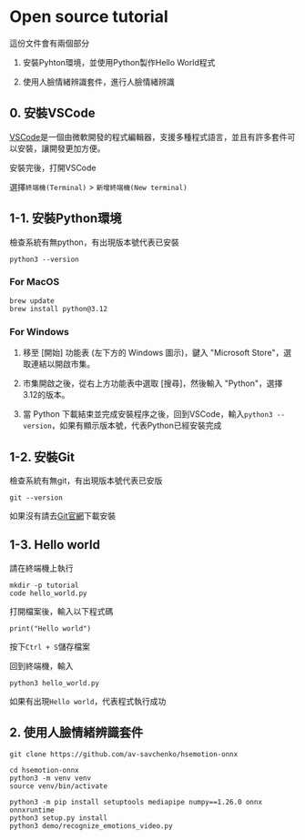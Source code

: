 # Open source tutorial

這份文件會有兩個部分

1. 安裝Pyhton環境，並使用Python製作Hello World程式

2. 使用人臉情緒辨識套件，進行人臉情緒辨識


## 0. 安裝VSCode

[VSCode](https://code.visualstudio.com/)是一個由微軟開發的程式編輯器，支援多種程式語言，並且有許多套件可以安裝，讓開發更加方便。

安裝完後，打開VSCode

選擇`終端機(Terminal)` > `新增終端機(New terminal)`

## 1-1. 安裝Python環境

檢查系統有無python，有出現版本號代表已安裝

```
python3 --version
```

### For MacOS

```
brew update
brew install python@3.12
```

### For Windows

1. 移至 [開始] 功能表 (左下方的 Windows 圖示)，鍵入 "Microsoft Store"，選取連結以開啟市集。

2. 市集開啟之後，從右上方功能表中選取 [搜尋]，然後輸入 "Python"，選擇3.12的版本。

3. 當 Python 下載結束並完成安裝程序之後，回到VSCode，輸入`python3 --version`，如果有顯示版本號，代表Python已經安裝完成

## 1-2. 安裝Git

檢查系統有無git，有出現版本號代表已安版

```
git --version
```

如果沒有請去[Git官網](https://git-scm.com/downloads)下載安裝


## 1-3. Hello world

請在終端機上執行

```
mkdir -p tutorial
code hello_world.py
```

打開檔案後，輸入以下程式碼

```
print("Hello world")
```

按下`Ctrl + S`儲存檔案

回到終端機，輸入

```
python3 hello_world.py
```

如果有出現`Hello world`，代表程式執行成功

## 2. 使用人臉情緒辨識套件

```
git clone https://github.com/av-savchenko/hsemotion-onnx
```

```
cd hsemotion-onnx
python3 -m venv venv
source venv/bin/activate

python3 -m pip install setuptools mediapipe numpy==1.26.0 onnx onnxruntime
python3 setup.py install
python3 demo/recognize_emotions_video.py
```
